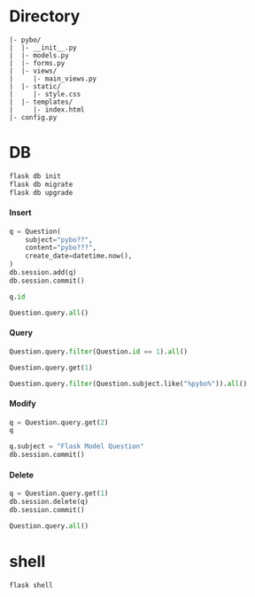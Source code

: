 # Directory
```
|- pybo/
|  |- __init__.py
|  |- models.py
|  |- forms.py
|  |- views/
|     |- main_views.py
|  |- static/
|     |- style.css
|  |- templates/
|     |- index.html
|- config.py
```

# DB
```python
flask db init
flask db migrate
flask db upgrade
```

#### Insert
```python
q = Question(
    subject="pybo??",
    content="pybo???",
    create_date=datetime.now(),
)
db.session.add(q)
db.session.commit()

q.id

Question.query.all()
```

#### Query 
```python
Question.query.filter(Question.id == 1).all()

Question.query.get(1)

Question.query.filter(Question.subject.like("%pybo%")).all()
```

#### Modify
```python
q = Question.query.get(2)
q

q.subject = "Flask Model Question"
db.session.commit()
```

#### Delete
```python
q = Question.query.get(1)
db.session.delete(q)
db.session.commit()

Question.query.all()
```

# shell
```
flask shell
```
